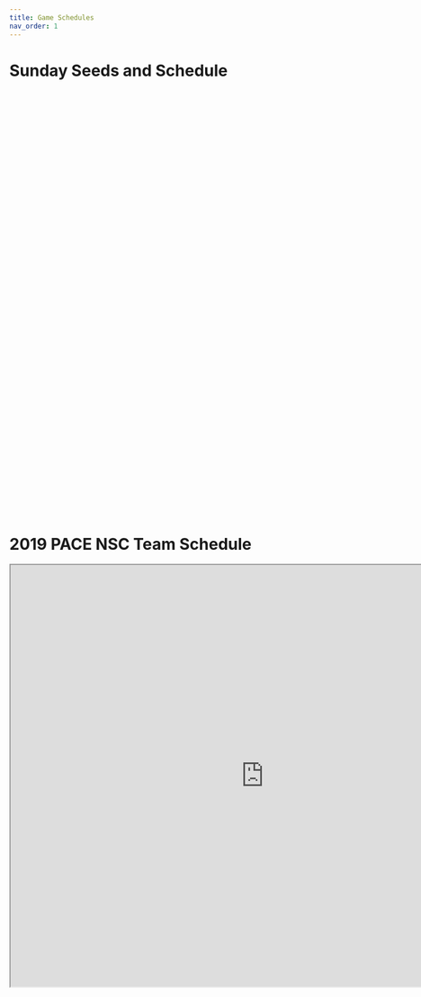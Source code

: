 ```yaml
---
title: Game Schedules
nav_order: 1
---
```


# Sunday Seeds and Schedule

<div id="adobe-dc-view" style="height: 750px; width: 900px;"></div>
<script src="https://documentcloud.adobe.com/view-sdk/main.js"></script>
<script type="text/javascript">
  document.addEventListener("adobe_dc_view_sdk.ready", function(){
    var adobeDCView = new AdobeDC.View({clientId: "<YOUR_CLIENT_ID>", divId: "adobe-dc-view"});
    adobeDCView.previewFile({
      content:{ location: 
        { url: "prelim-schedule.pdf"}},
      metaData:{fileName: "Bodea Brochure.pdf"}
    },
    {
      embedMode: "SIZED_CONTAINER"
    });
  });
</script>


# 2019 PACE NSC Team Schedule

<iframe src="https://drive.google.com/file/d/17CdV9EVUhpWx2z2R5dIuNawn-pQs66Zz/preview" width="900" height="750"></iframe>

